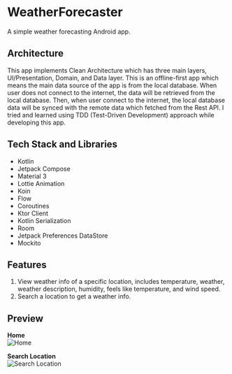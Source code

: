 # WeatherForecaster
A simple weather forecasting Android app.

## Architecture
This app implements Clean Architecture which has three main layers, UI/Presentation, Domain, and Data layer. This is an offline-first app which means the main data source of the app is from the local database. When user does not connect to the internet, the data will be retrieved from the local database. Then, when user connect to the internet, the local database data will be synced with the remote data which fetched from the Rest API. I tried and learned using TDD (Test-Driven Development) approach while developing this app.

## Tech Stack and Libraries
- Kotlin
- Jetpack Compose
- Material 3
- Lottie Animation
- Koin
- Flow
- Coroutines
- Ktor Client
- Kotlin Serialization
- Room
- Jetpack Preferences DataStore
- Mockito

## Features
1. View weather info of a specific location, includes temperature, weather, weather description, humidity, feels like temperature, and wind speed.
2. Search a location to get a weather info.


## Preview
**Home**<br/>
![Home](https://res.cloudinary.com/dkwoatrfe/image/upload/w_360,h_800/v1686909982/Screenshot_2023-06-16-16-56-36-049_com.ajailani.weather_forecaster_gwskxz.jpg)

**Search Location**<br/>
![Search Location](https://res.cloudinary.com/dkwoatrfe/image/upload/w_360,h_800/v1686909982/Screenshot_2023-06-16-16-56-47-830_com.ajailani.weather_forecaster_iny7qm.jpg)